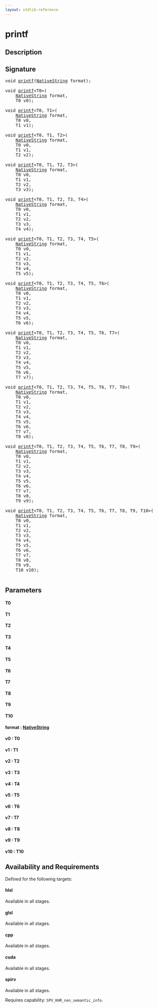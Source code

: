 ```yaml
---
layout: stdlib-reference
---
```


# printf

## Description





## Signature 

<pre>
<span class="code_keyword">void</span> <a href="/stdlib-reference/global-decls/printf">printf</a>(<a href="/stdlib-reference/types/NativeString/index" class="code_type">NativeString</a> <span class='code_param'>format</span>);

<span class="code_keyword">void</span> <a href="/stdlib-reference/global-decls/printf">printf</a>&lt;T0&gt;(
    <a href="/stdlib-reference/types/NativeString/index" class="code_type">NativeString</a> <span class='code_param'>format</span>,
    T0 <span class='code_param'>v0</span>);

<span class="code_keyword">void</span> <a href="/stdlib-reference/global-decls/printf">printf</a>&lt;T0, T1&gt;(
    <a href="/stdlib-reference/types/NativeString/index" class="code_type">NativeString</a> <span class='code_param'>format</span>,
    T0 <span class='code_param'>v0</span>,
    T1 <span class='code_param'>v1</span>);

<span class="code_keyword">void</span> <a href="/stdlib-reference/global-decls/printf">printf</a>&lt;T0, T1, T2&gt;(
    <a href="/stdlib-reference/types/NativeString/index" class="code_type">NativeString</a> <span class='code_param'>format</span>,
    T0 <span class='code_param'>v0</span>,
    T1 <span class='code_param'>v1</span>,
    T2 <span class='code_param'>v2</span>);

<span class="code_keyword">void</span> <a href="/stdlib-reference/global-decls/printf">printf</a>&lt;T0, T1, T2, T3&gt;(
    <a href="/stdlib-reference/types/NativeString/index" class="code_type">NativeString</a> <span class='code_param'>format</span>,
    T0 <span class='code_param'>v0</span>,
    T1 <span class='code_param'>v1</span>,
    T2 <span class='code_param'>v2</span>,
    T3 <span class='code_param'>v3</span>);

<span class="code_keyword">void</span> <a href="/stdlib-reference/global-decls/printf">printf</a>&lt;T0, T1, T2, T3, T4&gt;(
    <a href="/stdlib-reference/types/NativeString/index" class="code_type">NativeString</a> <span class='code_param'>format</span>,
    T0 <span class='code_param'>v0</span>,
    T1 <span class='code_param'>v1</span>,
    T2 <span class='code_param'>v2</span>,
    T3 <span class='code_param'>v3</span>,
    T4 <span class='code_param'>v4</span>);

<span class="code_keyword">void</span> <a href="/stdlib-reference/global-decls/printf">printf</a>&lt;T0, T1, T2, T3, T4, T5&gt;(
    <a href="/stdlib-reference/types/NativeString/index" class="code_type">NativeString</a> <span class='code_param'>format</span>,
    T0 <span class='code_param'>v0</span>,
    T1 <span class='code_param'>v1</span>,
    T2 <span class='code_param'>v2</span>,
    T3 <span class='code_param'>v3</span>,
    T4 <span class='code_param'>v4</span>,
    T5 <span class='code_param'>v5</span>);

<span class="code_keyword">void</span> <a href="/stdlib-reference/global-decls/printf">printf</a>&lt;T0, T1, T2, T3, T4, T5, T6&gt;(
    <a href="/stdlib-reference/types/NativeString/index" class="code_type">NativeString</a> <span class='code_param'>format</span>,
    T0 <span class='code_param'>v0</span>,
    T1 <span class='code_param'>v1</span>,
    T2 <span class='code_param'>v2</span>,
    T3 <span class='code_param'>v3</span>,
    T4 <span class='code_param'>v4</span>,
    T5 <span class='code_param'>v5</span>,
    T6 <span class='code_param'>v6</span>);

<span class="code_keyword">void</span> <a href="/stdlib-reference/global-decls/printf">printf</a>&lt;T0, T1, T2, T3, T4, T5, T6, T7&gt;(
    <a href="/stdlib-reference/types/NativeString/index" class="code_type">NativeString</a> <span class='code_param'>format</span>,
    T0 <span class='code_param'>v0</span>,
    T1 <span class='code_param'>v1</span>,
    T2 <span class='code_param'>v2</span>,
    T3 <span class='code_param'>v3</span>,
    T4 <span class='code_param'>v4</span>,
    T5 <span class='code_param'>v5</span>,
    T6 <span class='code_param'>v6</span>,
    T7 <span class='code_param'>v7</span>);

<span class="code_keyword">void</span> <a href="/stdlib-reference/global-decls/printf">printf</a>&lt;T0, T1, T2, T3, T4, T5, T6, T7, T8&gt;(
    <a href="/stdlib-reference/types/NativeString/index" class="code_type">NativeString</a> <span class='code_param'>format</span>,
    T0 <span class='code_param'>v0</span>,
    T1 <span class='code_param'>v1</span>,
    T2 <span class='code_param'>v2</span>,
    T3 <span class='code_param'>v3</span>,
    T4 <span class='code_param'>v4</span>,
    T5 <span class='code_param'>v5</span>,
    T6 <span class='code_param'>v6</span>,
    T7 <span class='code_param'>v7</span>,
    T8 <span class='code_param'>v8</span>);

<span class="code_keyword">void</span> <a href="/stdlib-reference/global-decls/printf">printf</a>&lt;T0, T1, T2, T3, T4, T5, T6, T7, T8, T9&gt;(
    <a href="/stdlib-reference/types/NativeString/index" class="code_type">NativeString</a> <span class='code_param'>format</span>,
    T0 <span class='code_param'>v0</span>,
    T1 <span class='code_param'>v1</span>,
    T2 <span class='code_param'>v2</span>,
    T3 <span class='code_param'>v3</span>,
    T4 <span class='code_param'>v4</span>,
    T5 <span class='code_param'>v5</span>,
    T6 <span class='code_param'>v6</span>,
    T7 <span class='code_param'>v7</span>,
    T8 <span class='code_param'>v8</span>,
    T9 <span class='code_param'>v9</span>);

<span class="code_keyword">void</span> <a href="/stdlib-reference/global-decls/printf">printf</a>&lt;T0, T1, T2, T3, T4, T5, T6, T7, T8, T9, T10&gt;(
    <a href="/stdlib-reference/types/NativeString/index" class="code_type">NativeString</a> <span class='code_param'>format</span>,
    T0 <span class='code_param'>v0</span>,
    T1 <span class='code_param'>v1</span>,
    T2 <span class='code_param'>v2</span>,
    T3 <span class='code_param'>v3</span>,
    T4 <span class='code_param'>v4</span>,
    T5 <span class='code_param'>v5</span>,
    T6 <span class='code_param'>v6</span>,
    T7 <span class='code_param'>v7</span>,
    T8 <span class='code_param'>v8</span>,
    T9 <span class='code_param'>v9</span>,
    T10 <span class='code_param'>v10</span>);

</pre>

## Parameters

#### T0
#### T1
#### T2
#### T3
#### T4
#### T5
#### T6
#### T7
#### T8
#### T9
#### T10
#### format  : [NativeString](/stdlib-reference/types/NativeString/index)
#### v0  : T0
#### v1  : T1
#### v2  : T2
#### v3  : T3
#### v4  : T4
#### v5  : T5
#### v6  : T6
#### v7  : T7
#### v8  : T8
#### v9  : T9
#### v10  : T10

## Availability and Requirements

Defined for the following targets:

#### hlsl
Available in all stages.

#### glsl
Available in all stages.

#### cpp
Available in all stages.

#### cuda
Available in all stages.

#### spirv
Available in all stages.

Requires capability: `SPV_KHR_non_semantic_info`.


